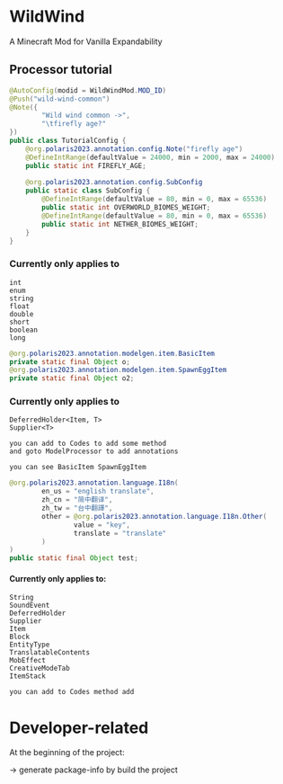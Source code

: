 <script language="JavaScript">
function UrlSearch() {
    let name,value;
    let str=location.href;
    let num = str.indexOf("?");
    str=str.substring(num+1);
    const arr = str.split("&");
    for(let i=0;i < arr.length;i++) {
        num= arr[i].indexOf("=");
        if (num>0) {
            name=arr[i].substring(0, num);
            value=arr[i].substring(num+1);
            this[name]=value;
        }
    }
    let Request = new UrlSearch();
    alert(Request.id)

}
</script>

# WildWind
A Minecraft Mod for Vanilla Expandability

## Processor tutorial


```java
@AutoConfig(modid = WildWindMod.MOD_ID)
@Push("wild-wind-common")
@Note({
        "Wild wind common ->",
        "\tfirefly age?"
})
public class TutorialConfig {
    @org.polaris2023.annotation.config.Note("firefly age")
    @DefineIntRange(defaultValue = 24000, min = 2000, max = 24000)
    public static int FIREFLY_AGE;
    
    @org.polaris2023.annotation.config.SubConfig
    public static class SubConfig {
        @DefineIntRange(defaultValue = 80, min = 0, max = 65536)
        public static int OVERWORLD_BIOMES_WEIGHT;
        @DefineIntRange(defaultValue = 80, min = 0, max = 65536)
        public static int NETHER_BIOMES_WEIGHT;
    }
}
```

### Currently only applies to
    int
    enum
    string
    float
    double
    short
    boolean
    long

```java
@org.polaris2023.annotation.modelgen.item.BasicItem
private static final Object o;
@org.polaris2023.annotation.modelgen.item.SpawnEggItem
private static final Object o2;
```

### Currently only applies to
    DeferredHolder<Item, T>
    Supplier<T>

    you can add to Codes to add some method
    and goto ModelProcessor to add annotations

    you can see BasicItem SpawnEggItem

```java
@org.polaris2023.annotation.language.I18n(
        en_us = "english translate",
        zh_cn = "简中翻译",
        zh_tw = "台中翻譯",
        other = @org.polaris2023.annotation.language.I18n.Other(
                value = "key",
                translate = "translate"
        )
)
public static final Object test;
```
#### Currently only applies to:
    String
    SoundEvent
    DeferredHolder
    Supplier
    Item
    Block
    EntityType
    TranslatableContents
    MobEffect
    CreativeModeTab
    ItemStack
    
    you can add to Codes method add

# Developer-related
At the beginning of the project:

-> generate package-info by build the project
